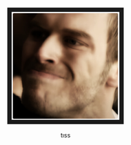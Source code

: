 <p align="center">
<a href="https://www.youtube.com/watch?t=26&v=ZaN-haaGXWs&feature=youtu.be&mode=theatre
> " target="_blank"><img src="https://raw.githubusercontent.com/mxte/mxte/main/MANYA%C4%9EIM%20LAN.png"
alt="O FARATA SÖYLE BENİM MANYAK OLDUĞUMU UNUTMASIN" width="250" height="250" border="10" /></a>
  
  <p align="center">
    tıss
    <br />
    <br />
  </p>
</p>
